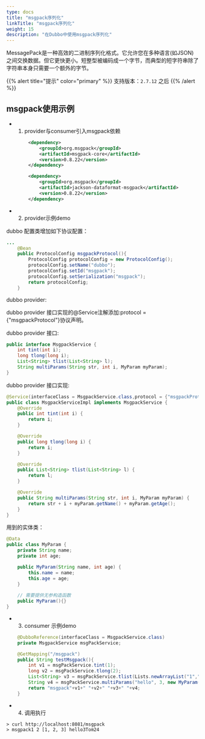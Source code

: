 ```yaml
---
type: docs
title: "msgpack序列化"
linkTitle: "msgpack序列化"
weight: 15
description: "在Dubbo中使用msgpack序列化"
---
```


MessagePack是一种高效的二进制序列化格式。它允许您在多种语言(如JSON)之间交换数据。但它更快更小。短整型被编码成一个字节，而典型的短字符串除了字符串本身只需要一个额外的字节。


{{% alert title="提示" color="primary" %}}
支持版本：`2.7.12` 之后
{{% /alert %}}

## msgpack使用示例

- 1. provider与consumer引入msgpack依赖

```xml
        <dependency>
            <groupId>org.msgpack</groupId>
            <artifactId>msgpack-core</artifactId>
            <version>0.8.22</version>
        </dependency>

        <dependency>
            <groupId>org.msgpack</groupId>
            <artifactId>jackson-dataformat-msgpack</artifactId>
            <version>0.8.22</version>
        </dependency>
```

- 2. provider示例demo

dubbo 配置类增加如下协议配置：

```java
...
    @Bean
	public ProtocolConfig msgpackProtocol(){
        ProtocolConfig protocolConfig = new ProtocolConfig();
        protocolConfig.setName("dubbo");
        protocolConfig.setId("msgpack");
        protocolConfig.setSerialization("msgpack");
        return protocolConfig;
    }
```

dubbo provider:

dubbo provider 接口实现的@Service注解添加:protocol = {"msgpackProtocol"}协议声明。

dubbo provider 接口:

```java
public interface MsgpackService {
    int tint(int i);
    long tlong(long i);
    List<String> tlist(List<String> l);
    String multiParams(String str, int i, MyParam myParam);
}
```

dubbo provider 接口实现:

```java
@Service(interfaceClass = MsgpackService.class,protocol = {"msgpackProtocol"})
public class MsgpackServiceImpl implements MsgpackService {
    @Override
    public int tint(int i) {
        return i;
    }

    @Override
    public long tlong(long i) {
        return i;
    }

    @Override
    public List<String> tlist(List<String> l) {
        return l;
    }

    @Override
    public String multiParams(String str, int i, MyParam myParam) {
        return str + i + myParam.getName() + myParam.getAge();
    }
}
```

用到的实体类：

```java
@Data
public class MyParam {
    private String name;
    private int age;

    public MyParam(String name, int age) {
        this.name = name;
        this.age = age;
    }
    
    // 需要提供无参构造函数
    public MyParam(){}
}

```

- 3. consumer 示例demo

```java
    @DubboReference(interfaceClass = MsgpackService.class)
    private MsgpackService msgPackService;

    @GetMapping("/msgpack")
    public String testMsgpack(){
        int v1 = msgPackService.tint(1);
        long v2 = msgPackService.tlong(2);
        List<String> v3 = msgPackService.tlist(Lists.newArrayList("1","2","3"));
        String v4 = msgPackService.multiParams("hello", 3, new MyParam("Tom", 24));
        return "msgpack"+v1+" "+v2+" "+v3+" "+v4;
    }
```

- 4. 调用执行

```
> curl http://localhost:8081/msgpack
> msgpack1 2 [1, 2, 3] hello3Tom24
```